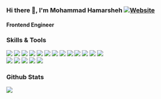### Hi there 👋, I'm Mohammad Hamarsheh [![Website](https://img.shields.io/website?label=Portfolio%20Website&style=for-the-badge&url=https%3A%2F%2FMohammadHH.netlify.app)](https://mohammad-hamarsheh.com)

#### Frontend Engineer
### Skills & Tools
 <p>
    <img src="https://img.shields.io/badge/JavaScript-F7DF1E?style=flat-square&logo=JavaScript&logoColor=white"/>
    <img src="https://img.shields.io/badge/TypeScript-007ACC?style=flat-square&logo=JavaScript&logoColor=white"/>
    <img src="https://img.shields.io/badge/-ReactJs-61DAFB?style=flat-square&logo=react&logoColor=white"/>
    <img src="https://img.shields.io/badge/-Nuxt-1572B6?style=flat-square&logo=nuxt.js&logoColor=white"/>
    <img src="https://img.shields.io/badge/Vue.js-35495E?style=flat-square&logo=vue.js&logoColor=4FC08D"/>
    <img src="https://img.shields.io/badge/-Visual%20Studio%20Code-23A9F2?style=flat-square&logo=Visual%20Studio%20Code&logoColor=white"/>
    <img src="https://img.shields.io/badge/-Github-181717?style=flat-square&logo=GitHub&logoColor=white"/>
    <img src="https://img.shields.io/badge/-Git-F44D27?style=flat-square&logo=Git&logoColor=white"/>
    <img src="https://img.shields.io/badge/-NPM-CB3837?style=flat-square&logo=NPM&logoColor=white"/>
    <img src="https://img.shields.io/badge/-Trello-0079BF?style=flat-square&logo=Trello&logoColor=white"/>
    <img src="https://img.shields.io/badge/-Slack-E01563?style=flat-square&logo=Slack&logoColor=white"/>
    <img src="https://img.shields.io/badge/-MySQL-F29111?style=flat-square&logo=MySQL&logoColor=white"/>
    <img src="https://img.shields.io/badge/-Notion-000000?style=flat-square&logo=Notion&logoColor=white"/><br/>
    <img src="https://img.shields.io/badge/-Storybook-FF4785?style=flat-square&logo=Storybook&logoColor=white"/>
    <img src="https://img.shields.io/badge/-WebPack-1C78C0?style=flat-square&logo=WebPack&logoColor=white"/>
    <img src="https://img.shields.io/badge/-ESLint-4B32C3?style=flat-square&logo=ESLint&logoColor=white"/>
    <img src="https://img.shields.io/badge/-HTML5-E34F26?style=flat-square&logo=HTML5&logoColor=white"/>
    <img src="https://img.shields.io/badge/-CSS3-1572B6?style=flat-square&logo=CSS3&logoColor=white"/>
 </p>
  
### Github Stats
<img src="https://github-readme-stats-sigma-five.vercel.app/api?username=MohammadHH&count_private=true&show_icons=true&include_all_commits=true"/>

